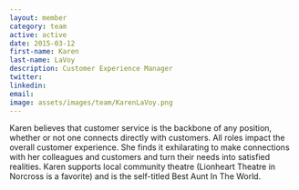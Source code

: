 ```yaml
---
layout: member
category: team
active: active
date: 2015-03-12
first-name: Karen
last-name: LaVoy
description: Customer Experience Manager
twitter:
linkedin:
email:
image: assets/images/team/KarenLaVoy.png
---
```

Karen believes that customer service is the backbone of any position, whether or not one connects directly with customers. All roles impact the overall customer experience. She finds it exhilarating to make connections with her colleagues and customers and turn their needs into satisfied realities. Karen supports local community theatre (Lionheart Theatre in Norcross is a favorite) and is the self-titled Best Aunt In The World.
